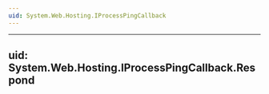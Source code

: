 ```yaml
---
uid: System.Web.Hosting.IProcessPingCallback
---
```


---
uid: System.Web.Hosting.IProcessPingCallback.Respond
---
